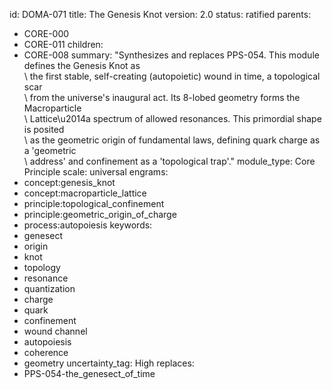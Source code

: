 id: DOMA-071
title: The Genesis Knot
version: 2.0
status: ratified
parents:
- CORE-000
- CORE-011
children:
- CORE-008
summary: "Synthesizes and replaces PPS-054. This module defines the Genesis Knot as\
  \ the first stable, self-creating (autopoietic) wound in time, a topological scar\
  \ from the universe's inaugural act. Its 8-lobed geometry forms the Macroparticle\
  \ Lattice\u2014a spectrum of allowed resonances. This primordial shape is posited\
  \ as the geometric origin of fundamental laws, defining quark charge as a 'geometric\
  \ address' and confinement as a 'topological trap'."
module_type: Core Principle
scale: universal
engrams:
- concept:genesis_knot
- concept:macroparticle_lattice
- principle:topological_confinement
- principle:geometric_origin_of_charge
- process:autopoiesis
keywords:
- genesect
- origin
- knot
- topology
- resonance
- quantization
- charge
- quark
- confinement
- wound channel
- autopoiesis
- coherence
- geometry
uncertainty_tag: High
replaces:
- PPS-054-the_genesect_of_time
